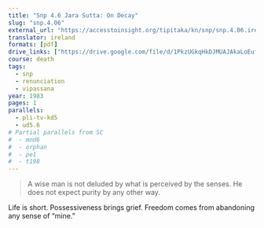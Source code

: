 ```yaml
---
title: "Snp 4.6 Jara Sutta: On Decay"
slug: "snp.4.06"
external_url: "https://accesstoinsight.org/tipitaka/kn/snp/snp.4.06.irel.html"
translator: ireland
formats: [pdf]
drive_links: ["https://drive.google.com/file/d/1PkzUGkqHkDJMUAJAkaLoEufYJGkxh1qE/view?usp=drivesdk"]
course: death
tags:
  - snp
  - renunciation
  - vipassana
year: 1983
pages: 1
parallels:
  - pli-tv-kd5
  - ud5.6
# Partial parallels from SC
#  - mnd6
#  - orphan
#  - pe1
#  - t198
---
```


> A wise man is not deluded by what is perceived by the senses. He does not expect purity by any other way.

Life is short. Possessiveness brings grief. Freedom comes from abandoning any sense of “mine.”

